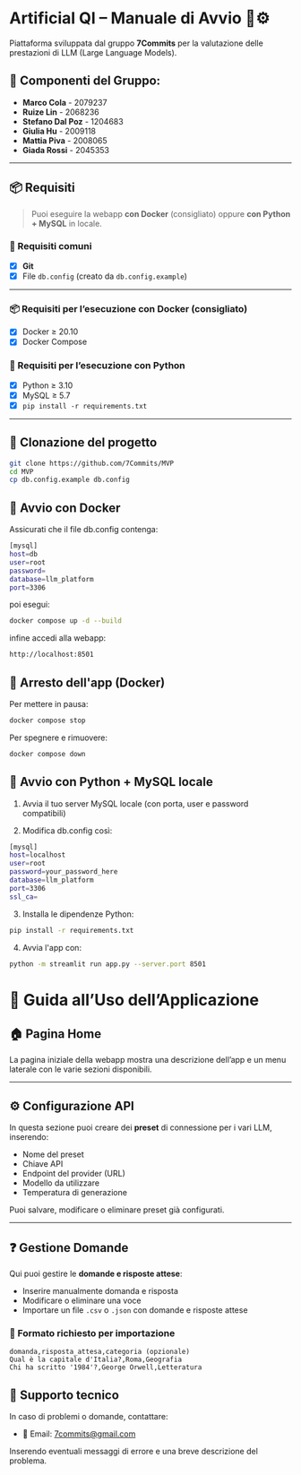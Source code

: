 # Artificial QI – Manuale di Avvio 🧠⚙️

Piattaforma sviluppata dal gruppo **7Commits** per la valutazione delle prestazioni di LLM (Large Language Models).

## 👥 Componenti del Gruppo:
- **Marco Cola** - 2079237
- **Ruize Lin** - 2068236
- **Stefano Dal Poz** - 1204683
- **Giulia Hu** - 2009118
- **Mattia Piva** - 2008065
- **Giada Rossi** - 2045353

---

## 📦 Requisiti

> Puoi eseguire la webapp **con Docker** (consigliato) oppure **con Python + MySQL** in locale.

### 🔧 Requisiti comuni

- [x] **Git**
- [x] File `db.config` (creato da `db.config.example`)

---

### 📦 Requisiti per l’**esecuzione con Docker** (consigliato)

- [x] Docker ≥ 20.10  
- [x] Docker Compose

### 🐍 Requisiti per l’**esecuzione con Python**

- [x] Python ≥ 3.10  
- [x] MySQL ≥ 5.7  
- [x] `pip install -r requirements.txt`

---

## 📁 Clonazione del progetto

```bash
git clone https://github.com/7Commits/MVP
cd MVP
cp db.config.example db.config

```

## 🐳 Avvio con Docker

Assicurati che il file db.config contenga:
```bash
[mysql]
host=db
user=root
password=
database=llm_platform
port=3306
```

poi esegui:
```bash
docker compose up -d --build
```

infine accedi alla webapp:
```bash
http://localhost:8501
```

## 🛑 Arresto dell'app (Docker)

Per mettere in pausa:

```bash
docker compose stop
```

Per spegnere e rimuovere:

```bash
docker compose down
```

## 🐍 Avvio con Python + MySQL locale

1. Avvia il tuo server MySQL locale (con porta, user e password compatibili)

2. Modifica db.config così:
```bash
[mysql]
host=localhost
user=root
password=your_password_here
database=llm_platform
port=3306
ssl_ca=
```
3. Installa le dipendenze Python:
```bash
pip install -r requirements.txt
```

4. Avvia l'app con:
```bash
python -m streamlit run app.py --server.port 8501
```

# 🧪 Guida all’Uso dell’Applicazione

## 🏠 Pagina Home

La pagina iniziale della webapp mostra una descrizione dell’app e un menu laterale con le varie sezioni disponibili.

---

## ⚙️ Configurazione API

In questa sezione puoi creare dei **preset** di connessione per i vari LLM, inserendo:

- Nome del preset
- Chiave API
- Endpoint del provider (URL)
- Modello da utilizzare
- Temperatura di generazione

Puoi salvare, modificare o eliminare preset già configurati.

---

## ❓ Gestione Domande

Qui puoi gestire le **domande e risposte attese**:

- Inserire manualmente domanda e risposta
- Modificare o eliminare una voce
- Importare un file `.csv` o `.json` con domande e risposte attese

### 📄 Formato richiesto per importazione

```csv
domanda,risposta_attesa,categoria (opzionale)
Qual è la capitale d'Italia?,Roma,Geografia
Chi ha scritto '1984'?,George Orwell,Letteratura
```

## 💬 Supporto tecnico

In caso di problemi o domande, contattare:

- 📧 Email: [7commits@gmail.com](mailto:7commits@gmail.com)

Inserendo eventuali messaggi di errore e una breve descrizione del problema.










